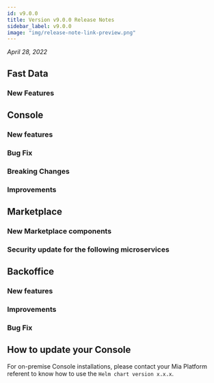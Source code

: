```yaml
---
id: v9.0.0
title: Version v9.0.0 Release Notes
sidebar_label: v9.0.0
image: "img/release-note-link-preview.png"
---
```


_April 28, 2022_

## Fast Data

### New Features

## Console

### New features

### Bug Fix

### Breaking Changes

### Improvements

## Marketplace

### New Marketplace components

### Security update for the following microservices

## Backoffice

### New features

### Improvements

### Bug Fix

## How to update your Console

For on-premise Console installations, please contact your Mia Platform referent to know how to use the `Helm chart version x.x.x`.
